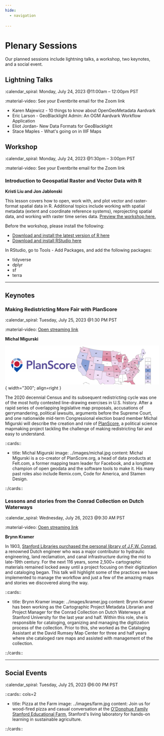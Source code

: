 ```yaml
---
hide:
  - navigation

---
```


# Plenary Sessions

Our planned sessions include lightning talks, a workshop, two keynotes, and a social event.

## Lightning Talks

:calendar_spiral: Monday, July 24, 2023 @11:00am – 12:00pm PST

:material-video: See your Eventbrite email for the Zoom link

* Karen Majewicz - 10 things to know about OpenGeoMetadata Aardvark
* Eric Larson - GeoBlacklight Admin: An OGM Aardvark Workflow Application
* Eliot Jordan- New Data Formats for GeoBlacklight
* Stace Maples - What's going on in IIIF Maps

## Workshop

:calendar_spiral: Monday, July 24, 2023 @1:30pm – 3:00pm PST

:material-video: See your Eventbrite email for the Zoom link

### Introduction to Geospatial Raster and Vector Data with R

**Kristi Liu and Jon Jablonski**

This lesson covers how to open, work with, and plot vector and raster-format spatial data in R. Additional topics include working with spatial metadata (extent and coordinate reference systems), reprojecting spatial data, and working with raster time series data. [Preview the workshop here.](https://ucsb-dreamlab.github.io/r-raster-vector-geospatial/)

Before the workshop, please install the following: 

* [Download and install the latest version of R here](https://www.r-project.org/)
* [Download and install RStudio here](https://www.rstudio.com/)

In RStudio, go to Tools - Add Packages, and add the following packages: 

* tidyverse 
* dplyr
* sf
* terra


----------------------------------

## Keynotes

### Making Redistricting More Fair with PlanScore

:calendar_spiral: Tuesday, July 25, 2023 @1:30 PM PST

:material-video: [Open streaming link](https://stanford.zoom.us/j/98097384145?pwd=ekxnWk1qdnRsK3hQdENINGt2bFJnUT09)

**Michal Migurski** 

![](../images/planscore.png){ width="300"; align=right }
 
The 2020 decennial Census and its subsequent redistricting cycle was one of the most hotly contested line-drawing exercises in U.S. history. After a rapid series of overlapping legislative map proposals, accusations of gerrymandering, political lawsuits, arguments before the Supreme Court, and one nationwide mid-term Congressional election board member Michal Migurski will describe the creation and role of [PlanScore](https://planscore.org), a political science mapmaking project tackling the challenge of making redistricting fair and easy to understand.
  
::cards:: 

- title: Michal Migurski
  image: ../images/michal.jpg
  content: Michal Migurski is a co-creator of PlanScore.org, a head of data products at Felt.com, a former mapping team leader for Facebook, and a longtime champion of open geodata and the software tools to make it. His many past roles also include Remix.com, Code for America, and Stamen Design.
  
::/cards::


### Lessons and stories from the Conrad Collection on Dutch Waterways

:calendar_spiral: Wednesday, July 26, 2023 @9:30 AM PST

:material-video: [Open streaming link](https://stanford.zoom.us/j/96260137958?pwd=OWkvM0w0QWdqT1J3cFlENXpBNXM3QT09)

**Brynn Kramer**

In 1903, [Stanford Libraries purchased the personal library of J.F.W. Conrad](https://searchworks.stanford.edu/view/vt578hf4454), a renowned Dutch engineer who was a major contributor to hydraulic engineering, land reclamation, and canal infrastructure during the mid to late-19th century. For the next 116 years, some 2,500+ cartographic materials remained locked away until a project focusing on their digitization and cataloging began.  This talk will highlight some of the practices we have implemented to manage the workflow and just a few of the amazing maps and stories we discovered along the way.
    
::cards:: 

- title: Brynn Kramer
  image: ../images/kramer.jpg
  content: Brynn Kramer has been working as the Cartographic Project Metadata Librarian and Project Manager for the Conrad Collection on Dutch Waterways at Stanford University for the last year and half.  Within this role, she is responsible for cataloging, organizing and managing the digitization process of the collection. Prior to this, she worked as the Cataloging Assistant at the David Rumsey Map Center for three and half years where she cataloged rare maps and assisted with management of the collection.

::/cards::


----------------------------------

## Social Events

:calendar_spiral: Tuesday, July 25, 2023 @6:00 PM PST

::cards:: cols=2

- title: Pizza at the Farm
  image: ../images/farm.jpg
  content: Join us for wood-fired pizza and casual conversation at the [O'Donohue Family Stanford Educational Farm](https://farm.stanford.edu), Stanford's living laboratory for hands-on learning in sustainable agriculture.

::/cards::



